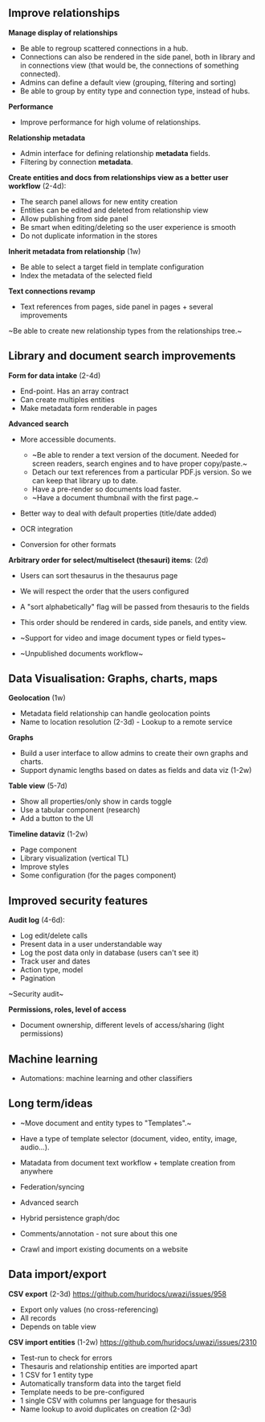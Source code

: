 
## Improve relationships 

**Manage display of relationships**
  * Be able to regroup scattered connections in a hub.
  * Connections can also be rendered in the side panel, both in library and in connections view (that would be, the connections of something connected).
  * Admins can define a default view (grouping, filtering and sorting)
  * Be able to group by entity type and connection type, instead of hubs.

**Performance**
  * Improve performance for high volume of relationships.

**Relationship metadata**
* Admin interface for defining relationship **metadata** fields.
* Filtering by connection **metadata**.

**Create entities and docs from relationships view as a better user workflow** (2-4d):
* The search panel allows for new entity creation
* Entities can be edited and deleted from relationship view
* Allow publishing from side panel
* Be smart when editing/deleting so the user experience is smooth
* Do not duplicate information in the stores

**Inherit metadata from relationship** (1w)
* Be able to select a target field in template configuration
* Index the metadata of the selected field

**Text connections revamp**
* Text references from pages, side panel in pages + several improvements

~Be able to create new relationship types from the relationships tree.~

## Library and document search improvements 

**Form for data intake** (2-4d)
* End-point. Has an array contract
* Can create multiples entities
* Make metadata form renderable in pages

**Advanced search**

* More accessible documents.
  * ~Be able to render a text version of the document. Needed for screen readers, search engines and to have proper copy/paste.~
  * Detach our text references from a particular PDF.js version. So we can keep that library up to date.
  * Have a pre-render so documents load faster.
  * ~Have a document thumbnail with the first page.~

* Better way to deal with default properties (title/date added)
* OCR integration
* Conversion for other formats

**Arbitrary order for select/multiselect (thesauri) items**: (2d)
* Users can sort thesaurus in the thesaurus page
* We will respect the order that the users configured
* A "sort alphabetically" flag will be passed from thesauris to the fields
* This order should be rendered in cards, side panels, and entity view.
 
* ~Support for video and image document types or field types~
* ~Unpublished documents workflow~

## Data Visualisation: Graphs, charts, maps

**Geolocation** (1w)
* Metadata field relationship can handle geolocation points
* Name to location resolution (2-3d) - Lookup to a remote service

**Graphs**
* Build a user interface to allow admins to create their own graphs and charts.
* Support dynamic lengths based on dates as fields and data viz (1-2w)

**Table view** (5-7d)
* Show all properties/only show in cards toggle
* Use a tabular component (research)
* Add a button to the UI

**Timeline dataviz** (1-2w)
* Page component
* Library visualization (vertical TL)
* Improve styles
* Some configuration (for the pages component)


## Improved security features

**Audit log** (4-6d):
* Log edit/delete calls
* Present data in a user understandable way
* Log the post data only in database (users can't see it)
* Track user and dates
* Action type, model
* Pagination

~Security audit~

**Permissions, roles, level of access**
* Document ownership, different levels of access/sharing (light permissions)


## Machine learning
* Automations: machine learning and other classifiers


## Long term/ideas
* ~Move document and entity types to "Templates".~ 
* Have a type of template selector (document, video, entity, image, audio...).
* Matadata from document text workflow + template creation from anywhere
* Federation/syncing
* Advanced search

* Hybrid persistence graph/doc
* Comments/annotation - not sure about this one
* Crawl and import existing documents on a website


## Data import/export

**CSV export** (2-3d) https://github.com/huridocs/uwazi/issues/958
* Export only values (no cross-referencing)
* All records
* Depends on table view

**CSV import entities** (1-2w) https://github.com/huridocs/uwazi/issues/2310 
* Test-run to check for errors
* Thesauris and relationship entities are imported apart
* 1 CSV for 1 entity type
* Automatically transform data into the target field
* Template needs to be pre-configured
* 1 single CSV with columns per language for thesauris
* Name lookup to avoid duplicates on creation (2-3d)